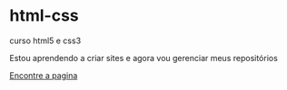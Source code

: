 # html-css

curso html5 e css3

Estou aprendendo a criar sites e agora vou gerenciar meus repositórios

<a href="https://dreamer2h0.github.io/html-css/Desafios/ds 010/Android.html">Encontre a pagina<a>
